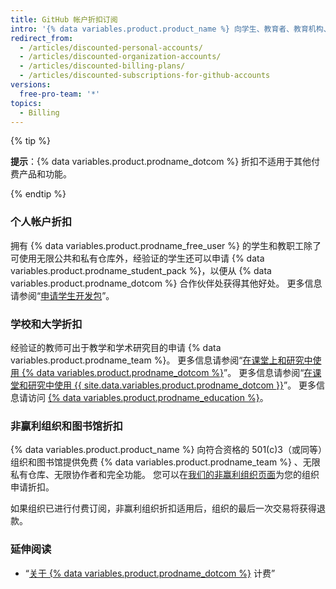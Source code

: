 ```yaml
---
title: GitHub 帐户折扣订阅
intro: '{% data variables.product.product_name %} 向学生、教育者、教育机构、非赢利组织和图书馆提供折扣。'
redirect_from:
  - /articles/discounted-personal-accounts/
  - /articles/discounted-organization-accounts/
  - /articles/discounted-billing-plans/
  - /articles/discounted-subscriptions-for-github-accounts
versions:
  free-pro-team: '*'
topics:
  - Billing
---
```


{% tip %}

**提示**：{% data variables.product.prodname_dotcom %} 折扣不适用于其他付费产品和功能。

{% endtip %}

### 个人帐户折扣

拥有 {% data variables.product.prodname_free_user %} 的学生和教职工除了可使用无限公共和私有仓库外，经验证的学生还可以申请 {% data variables.product.prodname_student_pack %}，以便从 {% data variables.product.prodname_dotcom %} 合作伙伴处获得其他好处。 更多信息请参阅“[申请学生开发包](/education/teach-and-learn-with-github-education/apply-for-a-student-developer-pack)”。

### 学校和大学折扣

经验证的教师可出于教学和学术研究目的申请 {% data variables.product.prodname_team %}。 更多信息请参阅“[在课堂上和研究中使用 {% data variables.product.prodname_dotcom %}](/education/teach-and-learn-with-github-education/use-github-in-your-classroom-and-research)”。 更多信息请参阅“[在课堂和研究中使用 {{ site.data.variables.product.prodname_dotcom }}](/articles/using-github-in-your-classroom-and-research)”。 更多信息请访问 [{% data variables.product.prodname_education %}](https://education.github.com/)。

### 非赢利组织和图书馆折扣

{% data variables.product.product_name %} 向符合资格的 501(c)3（或同等）组织和图书馆提供免费 {% data variables.product.prodname_team %} 、无限私有仓库、无限协作者和完全功能。 您可以在[我们的非赢利组织页面](https://github.com/nonprofit)为您的组织申请折扣。

如果组织已进行付费订阅，非赢利组织折扣适用后，组织的最后一次交易将获得退款。

### 延伸阅读

- “[关于 {% data variables.product.prodname_dotcom %}](/articles/about-billing-on-github) 计费”
